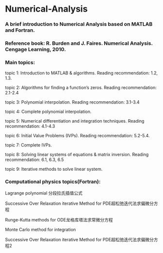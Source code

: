 # Numerical-Analysis
### A brief introduction to Numerical Analysis based on MATLAB and Fortran.

### Reference book: R. Burden and J. Faires. Numerical Analysis. Cengage Learning, 2010.


### Main topics:

topic 1: Introduction to MATLAB & algorithms.
Reading recommendation: 1.2, 1.3.

topic 2: Algorithms for finding a function’s zeros.
Reading recommendation: 2.1-2.4

topic 3: Polynomial interpolation.
Reading recommendation: 3.1-3.4

topic 4: Complete polynomial interpolation.

topic 5: Numerical differentiation and integration techniques.
Reading recommendation: 4.1-4.3

topic 6: Initial Value Problems (IVPs).
Reading recommendation: 5.2-5.4.

topic 7: Complete IVPs.

topic 8: Solving linear systems of equations & matrix inversion.
Reading recommendation: 6.1, 6.3, 6.5

topic 9: Iterative methods to solve linear system.

### Computational physics topics(Fortran):

Lagrange polynomial 分段拉氏插值公式

Successive Over Relaxation iterative Method for PDE超松弛迭代法求偏微分方程

Runge-Kutta methods for ODE龙格库塔法求常微分方程

Monte Carlo method for integration

Successive Over Relaxation iterative Method for PDE超松弛迭代法求偏微分方程2

